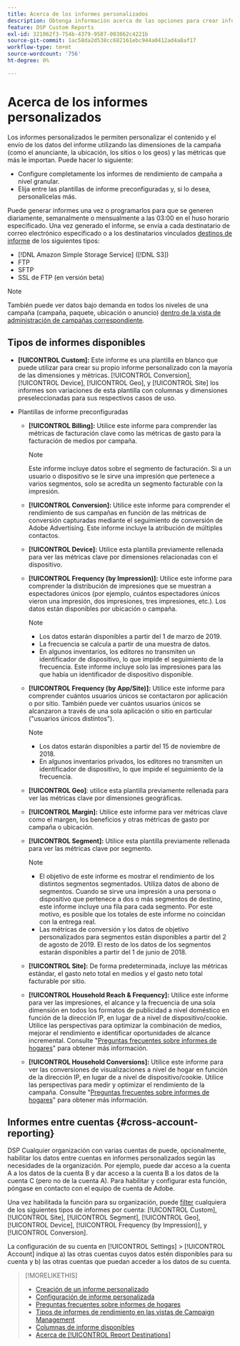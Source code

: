 ```yaml
---
title: Acerca de los informes personalizados
description: Obtenga información acerca de las opciones para crear informes personalizados manualmente o mediante plantillas de informe preconfiguradas.
feature: DSP Custom Reports
exl-id: 321062f3-754b-4379-9587-003862c4221b
source-git-commit: 1ac58da2d538cc682161ebc944a0412ad4a8af17
workflow-type: tm+mt
source-wordcount: '756'
ht-degree: 0%

---
```


# Acerca de los informes personalizados

Los informes personalizados le permiten personalizar el contenido y el envío de los datos del informe utilizando las dimensiones de la campaña (como el anunciante, la ubicación, los sitios o los geos) y las métricas que más le importan. Puede hacer lo siguiente:

* Configure completamente los informes de rendimiento de campaña a nivel granular.
* Elija entre las plantillas de informe preconfiguradas y, si lo desea, personalícelas más.

Puede generar informes una vez o programarlos para que se generen diariamente, semanalmente o mensualmente a las 03:00 en el huso horario especificado. Una vez generado el informe, se envía a cada destinatario de correo electrónico especificado o a los destinatarios vinculados [destinos de informe](/help/dsp/reports/report-destinations/report-destination-about.md) de los siguientes tipos:

* [!DNL Amazon Simple Storage Service] ([!DNL S3])
* FTP
* SFTP
* SSL de FTP (en versión beta)

>[!NOTE]
>
>También puede ver datos bajo demanda en todos los niveles de una campaña (campaña, paquete, ubicación o anuncio) [dentro de la vista de administración de campañas correspondiente](/help/dsp/campaign-management/reports/campaign-reports-about.md).

## Tipos de informes disponibles

* **[!UICONTROL Custom]:** Este informe es una plantilla en blanco que puede utilizar para crear su propio informe personalizado con la mayoría de las dimensiones y métricas. [!UICONTROL Conversion], [!UICONTROL Device], [!UICONTROL Geo], y [!UICONTROL Site] los informes son variaciones de esta plantilla con columnas y dimensiones preseleccionadas para sus respectivos casos de uso.

* Plantillas de informe preconfiguradas

   * **[!UICONTROL Billing]:** Utilice este informe para comprender las métricas de facturación clave como las métricas de gasto para la facturación de medios por campaña.

     >[!NOTE]
     >
     >Este informe incluye datos sobre el segmento de facturación. Si a un usuario o dispositivo se le sirve una impresión que pertenece a varios segmentos, solo se acredita un segmento facturable con la impresión.

   * **[!UICONTROL Conversion]:** Utilice este informe para comprender el rendimiento de sus campañas en función de las métricas de conversión capturadas mediante el seguimiento de conversión de Adobe Advertising. Este informe incluye la atribución de múltiples contactos.

   * **[!UICONTROL Device]:** Utilice esta plantilla previamente rellenada para ver las métricas clave por dimensiones relacionadas con el dispositivo.

   * **[!UICONTROL Frequency (by Impression)]:** Utilice este informe para comprender la distribución de impresiones que se muestran a espectadores únicos (por ejemplo, cuántos espectadores únicos vieron una impresión, dos impresiones, tres impresiones, etc.). Los datos están disponibles por ubicación o campaña.

     >[!NOTE]
     >
     >* Los datos estarán disponibles a partir del 1 de marzo de 2019.
     >* La frecuencia se calcula a partir de una muestra de datos.
     >* En algunos inventarios, los editores no transmiten un identificador de dispositivo, lo que impide el seguimiento de la frecuencia. Este informe incluye solo las impresiones para las que había un identificador de dispositivo disponible.

   * **[!UICONTROL Frequency (by App/Site)]:** Utilice este informe para comprender cuántos usuarios únicos se contactaron por aplicación o por sitio. También puede ver cuántos usuarios únicos se alcanzaron a través de una sola aplicación o sitio en particular (&quot;usuarios únicos distintos&quot;).

     >[!NOTE]
     >
     >* Los datos estarán disponibles a partir del 15 de noviembre de 2018.
     >* En algunos inventarios privados, los editores no transmiten un identificador de dispositivo, lo que impide el seguimiento de la frecuencia.

   * **[!UICONTROL Geo]**: utilice esta plantilla previamente rellenada para ver las métricas clave por dimensiones geográficas.

   * **[!UICONTROL Margin]:** Utilice este informe para ver métricas clave como el margen, los beneficios y otras métricas de gasto por campaña o ubicación.

   * **[!UICONTROL Segment]:** Utilice esta plantilla previamente rellenada para ver las métricas clave por segmento.

     >[!NOTE]
     >
     >* El objetivo de este informe es mostrar el rendimiento de los distintos segmentos segmentados. Utiliza datos de abono de segmentos. Cuando se sirve una impresión a una persona o dispositivo que pertenece a dos o más segmentos de destino, este informe incluye una fila para cada segmento. Por este motivo, es posible que los totales de este informe no coincidan con la entrega real.
     >* Las métricas de conversión y los datos de objetivo personalizados para segmentos están disponibles a partir del 2 de agosto de 2019. El resto de los datos de los segmentos estarán disponibles a partir del 1 de junio de 2018.

   * **[!UICONTROL Site]:** De forma predeterminada, incluye las métricas estándar, el gasto neto total en medios y el gasto neto total facturable por sitio.

   * **[!UICONTROL Household Reach & Frequency]:** Utilice este informe para ver las impresiones, el alcance y la frecuencia de una sola dimensión en todos los formatos de publicidad a nivel doméstico en función de la dirección IP, en lugar de a nivel de dispositivo/cookie. Utilice las perspectivas para optimizar la combinación de medios, mejorar el rendimiento e identificar oportunidades de alcance incremental. Consulte &quot;[Preguntas frecuentes sobre informes de hogares](/help/dsp/reports/faq-household-report.md)&quot; para obtener más información.

   * **[!UICONTROL Household Conversions]:** Utilice este informe para ver las conversiones de visualizaciones a nivel de hogar en función de la dirección IP, en lugar de a nivel de dispositivo/cookie. Utilice las perspectivas para medir y optimizar el rendimiento de la campaña. Consulte &quot;[Preguntas frecuentes sobre informes de hogares](/help/dsp/reports/faq-household-report.md)&quot; para obtener más información.

## Informes entre cuentas {#cross-account-reporting}

DSP Cualquier organización con varias cuentas de puede, opcionalmente, habilitar los datos entre cuentas en informes personalizados según las necesidades de la organización. Por ejemplo, puede dar acceso a la cuenta A a los datos de la cuenta B y dar acceso a la cuenta B a los datos de la cuenta C (pero no de la cuenta A). Para habilitar y configurar esta función, póngase en contacto con el equipo de cuenta de Adobe.

Una vez habilitada la función para su organización, puede [filter](report-settings.md) cualquiera de los siguientes tipos de informes por cuenta:  [!UICONTROL Custom], [!UICONTROL Site], [!UICONTROL Segment], [!UICONTROL Geo], [!UICONTROL Device], [!UICONTROL Frequency (by Impression)], y [!UICONTROL Conversion].

La configuración de su cuenta en [!UICONTROL Settings] > [!UICONTROL Account] indique a) las otras cuentas cuyos datos estén disponibles para su cuenta y b) las otras cuentas que puedan acceder a los datos de su cuenta.

>[!MORELIKETHIS]
>
>* [Creación de un informe personalizado](/help/dsp/reports/report-create.md)
>* [Configuración de informe personalizada](/help/dsp/reports/report-settings.md)
>* [Preguntas frecuentes sobre informes de hogares](/help/dsp/reports/faq-household-report.md)
>* [Tipos de informes de rendimiento en las vistas de Campaign Management](/help/dsp/campaign-management/reports/campaign-reports-about.md)
>* [Columnas de informe disponibles](/help/dsp/reports/report-columns.md)
>* [Acerca de [!UICONTROL Report Destinations]](/help/dsp/reports/report-destinations/report-destination-about.md)
